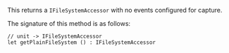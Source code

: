 <!-- (dl (section-meta Get Plain File System)) -->
This returns a `IFileSystemAccessor` with no events configured for capture.

The signature of this method is as follows:

```f#
// unit -> IFileSystemAccessor
let getPlainFileSystem () : IFileSystemAccessor
```